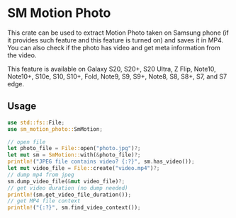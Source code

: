 SM Motion Photo
===============

This crate can be used to extract Motion Photo taken on Samsung phone (if it provides such feature and this feature is turned on) and saves it in MP4. You can also check if the photo has video and get meta information from the video.

This feature is available on Galaxy S20, S20+, S20 Ultra, Z Flip, Note10, Note10+, S10e, S10, S10+, Fold, Note9, S9, S9+, Note8, S8, S8+, S7, and S7 edge.

## Usage
```rust
use std::fs::File;
use sm_motion_photo::SmMotion;

// open file
let photo_file = File::open("photo.jpg")?;
let mut sm = SmMotion::with(&photo_file)?;
println!("JPEG file contains video? {:?}", sm.has_video());
let mut video_file = File::create("video.mp4")?;
// dump mp4 from jpeg
sm.dump_video_file(&mut video_file)?;
// get video duration (no dump needed)
println!(sm.get_video_file_duration());
// get MP4 file context
println!("{:?}", sm.find_video_context());
```